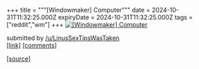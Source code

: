 +++
title = """[Windowmaker] Computer"""
date = 2024-10-31T11:32:25.000Z
expiryDate = 2024-10-31T11:32:25.000Z
tags = ["reddit","wm"]
+++
[![[Windowmaker] Computer](https://preview.redd.it/dnupwt75v2yd1.png?width=640&crop=smart&auto=webp&s=4db33295d348e4047edd52b06b047c21bf33d236 "[Windowmaker] Computer")](https://www.reddit.com/r/unixporn/comments/1ggca3k/windowmaker_computer/)

submitted by [/u/LinusSexTipsWasTaken](https://www.reddit.com/user/LinusSexTipsWasTaken)  
[\[link\]](https://i.redd.it/dnupwt75v2yd1.png) [\[comments\]](https://www.reddit.com/r/unixporn/comments/1ggca3k/windowmaker_computer/)

[[source]](https://www.reddit.com/r/unixporn/comments/1ggca3k/windowmaker_computer/)
